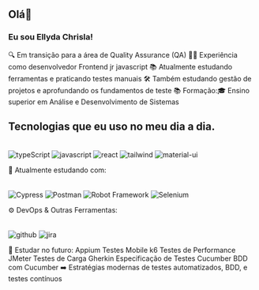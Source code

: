 ## Olá👋

### Eu sou Ellyda Chrisla!
🔍 Em transição para a área de Quality Assurance (QA)
👨‍💻 Experiência como desenvolvedor Frontend jr javascript
📚 Atualmente estudando ferramentas e praticando testes manuais
🛠 Também estudando gestão de projetos e aprofundando os fundamentos de teste
📚 Formação:🎓 Ensino superior em Análise e Desenvolvimento de Sistemas


## Tecnologias que eu uso no meu dia a dia.
<div style="display:inline_block"><br/>
  <img src="https://img.shields.io/badge/TypeScript-007ACC?style=for-the-badge&logo=typescript&logoColor=white" alt="typeScript" align="center"/>
  <img src="https://img.shields.io/badge/JavaScript-323330?style=for-the-badge&logo=javascript&logoColor=F7DF1E" alt="javascript" align="center"/>
  <img src="https://img.shields.io/badge/React-20232A?style=for-the-badge&logo=react&logoColor=61DAFB" alt="react" align="center"/>
  <img src="https://img.shields.io/badge/Tailwind_CSS-38B2AC?style=for-the-badge&logo=tailwind-css&logoColor=white" alt="tailwind" align="center"/>
  <img src="https://img.shields.io/badge/Material--UI-0081CB?style=for-the-badge&logo=material-ui&logoColor=white" alt="material-ui" align="center"/>

   



💼 Atualmente estudando com:

<div style="display:inline_block"><br/>
  <img src="https://img.shields.io/badge/-cypress-%23E5E5E5?style=plastic&logo=cypress&logoColor=058a5e" alt="Cypress" align="center"/>
  <img src="https://img.shields.io/badge/Postman-FF6C37?style=for-the-badge&logo=Postman&logoColor=white" alt="Postman" align="center"/>
  <img src="https://img.shields.io/badge/Robot%20Framework-000000?style=for-the-badge&logo=robot-framework&logoColor=white"alt="Robot Framework" align="center"/>
  <img src="https://img.shields.io/badge/Selenium-43B02A?style=for-the-badge&logo=Selenium&logoColor=white" alt="Selenium" align="center"/>
  
⚙️ DevOps & Outras Ferramentas:
  <div style="display:inline_block"><br/>
  <img src="https://img.shields.io/badge/github-%23121011.svg?style=plastic&logo=github&logoColor=white" alt="github" align="center"/>
  <img src="https://img.shields.io/badge/jira-%230A0FFF.svg?style=plastic&logo=jira&logoColor=white"alt="jira" align="center"/>



🧠 Estudar no futuro:
Appium Testes Mobile
k6 Testes de Performance
JMeter Testes de Carga
Gherkin Especificação de Testes
Cucumber BDD com Cucumber
➡️ Estratégias modernas de testes automatizados, BDD, e testes contínuos
